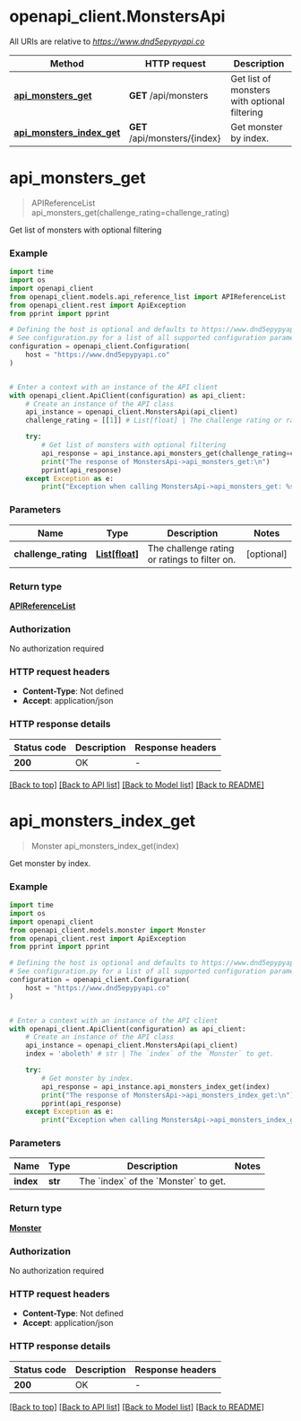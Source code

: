 # openapi_client.MonstersApi

All URIs are relative to *https://www.dnd5epypyapi.co*

Method | HTTP request | Description
------------- | ------------- | -------------
[**api_monsters_get**](MonstersApi.md#api_monsters_get) | **GET** /api/monsters | Get list of monsters with optional filtering
[**api_monsters_index_get**](MonstersApi.md#api_monsters_index_get) | **GET** /api/monsters/{index} | Get monster by index.


# **api_monsters_get**
> APIReferenceList api_monsters_get(challenge_rating=challenge_rating)

Get list of monsters with optional filtering

### Example

```python
import time
import os
import openapi_client
from openapi_client.models.api_reference_list import APIReferenceList
from openapi_client.rest import ApiException
from pprint import pprint

# Defining the host is optional and defaults to https://www.dnd5epypyapi.co
# See configuration.py for a list of all supported configuration parameters.
configuration = openapi_client.Configuration(
    host = "https://www.dnd5epypyapi.co"
)


# Enter a context with an instance of the API client
with openapi_client.ApiClient(configuration) as api_client:
    # Create an instance of the API class
    api_instance = openapi_client.MonstersApi(api_client)
    challenge_rating = [[1]] # List[float] | The challenge rating or ratings to filter on. (optional)

    try:
        # Get list of monsters with optional filtering
        api_response = api_instance.api_monsters_get(challenge_rating=challenge_rating)
        print("The response of MonstersApi->api_monsters_get:\n")
        pprint(api_response)
    except Exception as e:
        print("Exception when calling MonstersApi->api_monsters_get: %s\n" % e)
```


### Parameters

Name | Type | Description  | Notes
------------- | ------------- | ------------- | -------------
 **challenge_rating** | [**List[float]**](float.md)| The challenge rating or ratings to filter on. | [optional] 

### Return type

[**APIReferenceList**](APIReferenceList.md)

### Authorization

No authorization required

### HTTP request headers

 - **Content-Type**: Not defined
 - **Accept**: application/json

### HTTP response details
| Status code | Description | Response headers |
|-------------|-------------|------------------|
**200** | OK |  -  |

[[Back to top]](#) [[Back to API list]](../README.md#documentation-for-api-endpoints) [[Back to Model list]](../README.md#documentation-for-models) [[Back to README]](../README.md)

# **api_monsters_index_get**
> Monster api_monsters_index_get(index)

Get monster by index.

### Example

```python
import time
import os
import openapi_client
from openapi_client.models.monster import Monster
from openapi_client.rest import ApiException
from pprint import pprint

# Defining the host is optional and defaults to https://www.dnd5epypyapi.co
# See configuration.py for a list of all supported configuration parameters.
configuration = openapi_client.Configuration(
    host = "https://www.dnd5epypyapi.co"
)


# Enter a context with an instance of the API client
with openapi_client.ApiClient(configuration) as api_client:
    # Create an instance of the API class
    api_instance = openapi_client.MonstersApi(api_client)
    index = 'aboleth' # str | The `index` of the `Monster` to get. 

    try:
        # Get monster by index.
        api_response = api_instance.api_monsters_index_get(index)
        print("The response of MonstersApi->api_monsters_index_get:\n")
        pprint(api_response)
    except Exception as e:
        print("Exception when calling MonstersApi->api_monsters_index_get: %s\n" % e)
```


### Parameters

Name | Type | Description  | Notes
------------- | ------------- | ------------- | -------------
 **index** | **str**| The &#x60;index&#x60; of the &#x60;Monster&#x60; to get.  | 

### Return type

[**Monster**](Monster.md)

### Authorization

No authorization required

### HTTP request headers

 - **Content-Type**: Not defined
 - **Accept**: application/json

### HTTP response details
| Status code | Description | Response headers |
|-------------|-------------|------------------|
**200** | OK |  -  |

[[Back to top]](#) [[Back to API list]](../README.md#documentation-for-api-endpoints) [[Back to Model list]](../README.md#documentation-for-models) [[Back to README]](../README.md)

